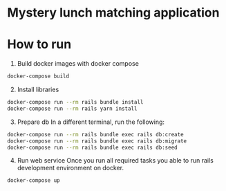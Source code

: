 # Mystery lunch matching application

# How to run

1. Build docker images with docker compose
```bash
docker-compose build
```

2. Install libraries
```bash
docker-compose run --rm rails bundle install
docker-compose run --rm rails yarn install
```

3. Prepare db
In a different terminal, run the following:

```bash
docker-compose run --rm rails bundle exec rails db:create
docker-compose run --rm rails bundle exec rails db:migrate
docker-compose run --rm rails bundle exec rails db:seed
```

4. Run web service
Once you run all required tasks you able to run rails development environment on docker.
```bash
docker-compose up
```

